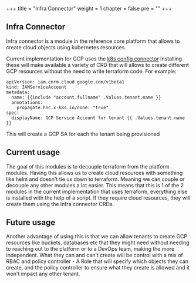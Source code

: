 +++
title = "Infra Connector"
weight = 1
chapter = false
pre = ""
+++

## Infra Connector
Infra connector is a module in the reference core platform that allows to create cloud objects using kubernetes resources.

Current implementation for GCP uses the [k8s config connector](https://github.com/GoogleCloudPlatform/k8s-config-connector)
Installing these will make available a variety of CRD that will allows to create different GCP resources without the need to write terraform code. For example:
```
apiVersion: iam.cnrm.cloud.google.com/v1beta1
kind: IAMServiceAccount
metadata:
  name: {{include "account.fullname" .Values.tenant.name }}
  annotations:
    propagate.hnc.x-k8s.io/none: "true"
spec:
  displayName: GCP Service Account for tenant {{ .Values.tenant.name }}
```
This will create a GCP SA for each the tenant being provisioned

## Current usage
The goal of this modules is to decouple terraform from the platform modules. Having this allows us to create cloud resources with something like helm and doesn't tie us down to terraform. Meaning we can couple or decouple any other modules a lot easier.
This means that this is 1 of the 2 modules in the current implementation that uses terraform, everything else is installed with the help of a script. If they require cloud resources, they will create them using the infra connector CRDs.

## Future usage
Another advantage of using this is that we can allow tenants to create GCP resources like buckets, databases etc that they might need without needing to reaching out to the platform or to a DevOps team, making the more independent. What they can and can't create will be control with a mix of RBAC and policy controller - A Role that will specify which objects they can create, and the policy controller to ensure what they create is allowed and it won't impact any other tenant.
